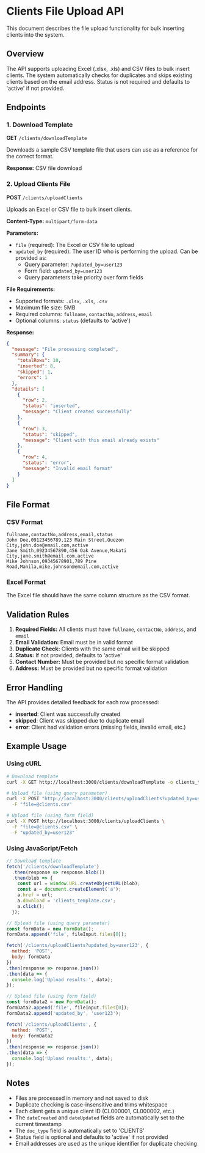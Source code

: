 # Clients File Upload API

This document describes the file upload functionality for bulk inserting clients into the system.

## Overview

The API supports uploading Excel (.xlsx, .xls) and CSV files to bulk insert clients. The system automatically checks for duplicates and skips existing clients based on the email address. Status is not required and defaults to 'active' if not provided.

## Endpoints

### 1. Download Template
**GET** `/clients/downloadTemplate`

Downloads a sample CSV template file that users can use as a reference for the correct format.

**Response:** CSV file download

### 2. Upload Clients File
**POST** `/clients/uploadClients`

Uploads an Excel or CSV file to bulk insert clients.

**Content-Type:** `multipart/form-data`

**Parameters:**
- `file` (required): The Excel or CSV file to upload
- `updated_by` (required): The user ID who is performing the upload. Can be provided as:
  - Query parameter: `?updated_by=user123`
  - Form field: `updated_by=user123`
  - Query parameters take priority over form fields

**File Requirements:**
- Supported formats: `.xlsx`, `.xls`, `.csv`
- Maximum file size: 5MB
- Required columns: `fullname`, `contactNo`, `address`, `email`
- Optional columns: `status` (defaults to 'active')

**Response:**
```json
{
  "message": "File processing completed",
  "summary": {
    "totalRows": 10,
    "inserted": 8,
    "skipped": 1,
    "errors": 1
  },
  "details": [
    {
      "row": 2,
      "status": "inserted",
      "message": "Client created successfully"
    },
    {
      "row": 3,
      "status": "skipped",
      "message": "Client with this email already exists"
    },
    {
      "row": 4,
      "status": "error",
      "message": "Invalid email format"
    }
  ]
}
```

## File Format

### CSV Format
```csv
fullname,contactNo,address,email,status
John Doe,09123456789,123 Main Street,Quezon City,john.doe@email.com,active
Jane Smith,09234567890,456 Oak Avenue,Makati City,jane.smith@email.com,active
Mike Johnson,09345678901,789 Pine Road,Manila,mike.johnson@email.com,active
```

### Excel Format
The Excel file should have the same column structure as the CSV format.

## Validation Rules

1. **Required Fields:** All clients must have `fullname`, `contactNo`, `address`, and `email`
2. **Email Validation:** Email must be in valid format
3. **Duplicate Check:** Clients with the same email will be skipped
4. **Status:** If not provided, defaults to 'active'
5. **Contact Number:** Must be provided but no specific format validation
6. **Address:** Must be provided but no specific format validation

## Error Handling

The API provides detailed feedback for each row processed:

- **inserted**: Client was successfully created
- **skipped**: Client was skipped due to duplicate email
- **error**: Client had validation errors (missing fields, invalid email, etc.)

## Example Usage

### Using cURL
```bash
# Download template
curl -X GET http://localhost:3000/clients/downloadTemplate -o clients_template.csv

# Upload file (using query parameter)
curl -X POST "http://localhost:3000/clients/uploadClients?updated_by=user123" \
  -F "file=@clients.csv"

# Upload file (using form field)
curl -X POST http://localhost:3000/clients/uploadClients \
  -F "file=@clients.csv" \
  -F "updated_by=user123"
```

### Using JavaScript/Fetch
```javascript
// Download template
fetch('/clients/downloadTemplate')
  .then(response => response.blob())
  .then(blob => {
    const url = window.URL.createObjectURL(blob);
    const a = document.createElement('a');
    a.href = url;
    a.download = 'clients_template.csv';
    a.click();
  });

// Upload file (using query parameter)
const formData = new FormData();
formData.append('file', fileInput.files[0]);

fetch('/clients/uploadClients?updated_by=user123', {
  method: 'POST',
  body: formData
})
.then(response => response.json())
.then(data => {
  console.log('Upload results:', data);
});

// Upload file (using form field)
const formData2 = new FormData();
formData2.append('file', fileInput.files[0]);
formData2.append('updated_by', 'user123');

fetch('/clients/uploadClients', {
  method: 'POST',
  body: formData2
})
.then(response => response.json())
.then(data => {
  console.log('Upload results:', data);
});
```

## Notes

- Files are processed in memory and not saved to disk
- Duplicate checking is case-insensitive and trims whitespace
- Each client gets a unique client ID (CL000001, CL000002, etc.)
- The `dateCreated` and `dateUpdated` fields are automatically set to the current timestamp
- The `doc_type` field is automatically set to 'CLIENTS'
- Status field is optional and defaults to 'active' if not provided
- Email addresses are used as the unique identifier for duplicate checking 